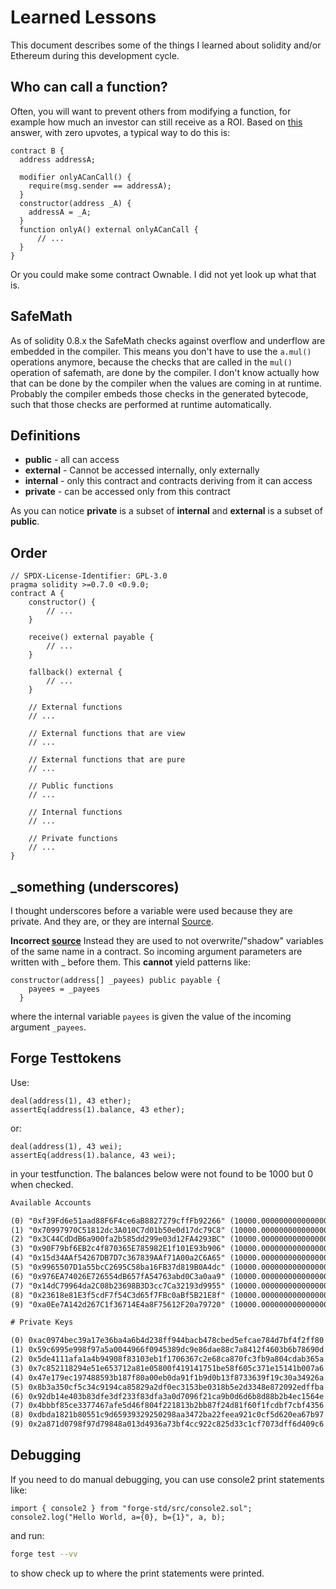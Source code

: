 # Learned Lessons

This document describes some of the things I learned about solidity and/or
Ethereum during this development cycle.

## Who can call a function?

Often, you will want to prevent others from modifying a function, for example
how much an investor can still receive as a ROI. Based on
[this](https://ethereum.stackexchange.com/a/137947) answer, with zero upvotes,
a typical way to do this is:

```sol
contract B {
  address addressA;

  modifier onlyACanCall() {
    require(msg.sender == addressA);
  }
  constructor(address _A) {
    addressA = _A;
  }
  function onlyA() external onlyACanCall {
      // ...
  }
}
```

Or you could make some contract Ownable. I did not yet look up what that is.

## SafeMath

As of solidity 0.8.x the SafeMath checks against overflow and underflow are
embedded in the compiler. This means you don't have to use the `a.mul()`
operations anymore, because the checks that are called in the `mul()` operation
of safemath, are done by the compiler. I don't know actually how that can be
done by the compiler when the values are coming in at runtime. Probably the
compiler embeds those checks in the generated bytecode, such that those checks
are performed at runtime automatically.

## Definitions

- **public** - all can access
- **external** - Cannot be accessed internally, only externally
- **internal** - only this contract and contracts deriving from it can access
- **private** - can be accessed only from this contract

As you can notice **private** is a subset of **internal** and **external** is
a subset of **public**.

## Order

```sol
// SPDX-License-Identifier: GPL-3.0
pragma solidity >=0.7.0 <0.9.0;
contract A {
    constructor() {
        // ...
    }

    receive() external payable {
        // ...
    }

    fallback() external {
        // ...
    }

    // External functions
    // ...

    // External functions that are view
    // ...

    // External functions that are pure
    // ...

    // Public functions
    // ...

    // Internal functions
    // ...

    // Private functions
    // ...
}
```

## \_something (underscores)

I thought underscores before a variable were used because they are private.
And they are, or they are internal [Source](https://docs.soliditylang.org/en/latest/style-guide.html#underscore-prefix-for-non-external-functions-and-variables).

**Incorrect [source](https://ethereum.stackexchange.com/questions/56443/what-does-mean-before-a-variable-name)**
Instead they are used to not overwrite/"shadow" variables of the same name in
a contract. So incoming argument parameters are written with _ before them.
This **cannot** yield patterns like:

```sol
constructor(address[] _payees) public payable {
    payees = _payees
  }
```

where the internal variable `payees` is given the value of the incoming
argument `_payees`.

## Forge Testtokens

Use:

```sol
deal(address(1), 43 ether);
assertEq(address(1).balance, 43 ether);
```

or:

```sol
deal(address(1), 43 wei);
assertEq(address(1).balance, 43 wei);
```

in your testfunction. The balances below were not found to be 1000 but 0 when checked.

```txt
Available Accounts

(0) "0xf39Fd6e51aad88F6F4ce6aB8827279cffFb92266" (10000.000000000000000000 ETH)
(1) "0x70997970C51812dc3A010C7d01b50e0d17dc79C8" (10000.000000000000000000 ETH)
(2) "0x3C44CdDdB6a900fa2b585dd299e03d12FA4293BC" (10000.000000000000000000 ETH)
(3) "0x90F79bf6EB2c4f870365E785982E1f101E93b906" (10000.000000000000000000 ETH)
(4) "0x15d34AAf54267DB7D7c367839AAf71A00a2C6A65" (10000.000000000000000000 ETH)
(5) "0x9965507D1a55bcC2695C58ba16FB37d819B0A4dc" (10000.000000000000000000 ETH)
(6) "0x976EA74026E726554dB657fA54763abd0C3a0aa9" (10000.000000000000000000 ETH)
(7) "0x14dC79964da2C08b23698B3D3cc7Ca32193d9955" (10000.000000000000000000 ETH)
(8) "0x23618e81E3f5cdF7f54C3d65f7FBc0aBf5B21E8f" (10000.000000000000000000 ETH)
(9) "0xa0Ee7A142d267C1f36714E4a8F75612F20a79720" (10000.000000000000000000 ETH)

# Private Keys

(0) 0xac0974bec39a17e36ba4a6b4d238ff944bacb478cbed5efcae784d7bf4f2ff80
(1) 0x59c6995e998f97a5a0044966f0945389dc9e86dae88c7a8412f4603b6b78690d
(2) 0x5de4111afa1a4b94908f83103eb1f1706367c2e68ca870fc3fb9a804cdab365a
(3) 0x7c852118294e51e653712a81e05800f419141751be58f605c371e15141b007a6
(4) 0x47e179ec197488593b187f80a00eb0da91f1b9d0b13f8733639f19c30a34926a
(5) 0x8b3a350cf5c34c9194ca85829a2df0ec3153be0318b5e2d3348e872092edffba
(6) 0x92db14e403b83dfe3df233f83dfa3a0d7096f21ca9b0d6d6b8d88b2b4ec1564e
(7) 0x4bbbf85ce3377467afe5d46f804f221813b2bb87f24d81f60f1fcdbf7cbf4356
(8) 0xdbda1821b80551c9d65939329250298aa3472ba22feea921c0cf5d620ea67b97
(9) 0x2a871d0798f97d79848a013d4936a73bf4cc922c825d33c1cf7073dff6d409c6
```

## Debugging

If you need to do manual debugging, you can use console2 print statements like:

```sol
import { console2 } from "forge-std/src/console2.sol";
console2.log("Hello World, a={0}, b={1}", a, b);
```

and run:

```sh
forge test --vv
```

to show check up to where the print statements were printed.
